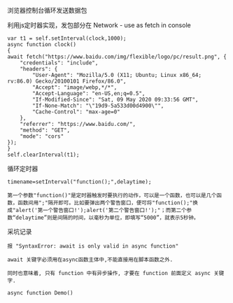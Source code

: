 浏览器控制台循环发送数据包

利用js定时器实现，发包部分在 Network - use as fetch in console


    var t1 = self.setInterval(clock,1000);
    async function clock()
    {
    await fetch("https://www.baidu.com/img/flexible/logo/pc/result.png", {
        "credentials": "include",
        "headers": {
            "User-Agent": "Mozilla/5.0 (X11; Ubuntu; Linux x86_64; rv:86.0) Gecko/20100101 Firefox/86.0",
            "Accept": "image/webp,*/*",
            "Accept-Language": "en-US,en;q=0.5",
            "If-Modified-Since": "Sat, 09 May 2020 09:33:56 GMT",
            "If-None-Match": "\"19d9-5a533d00d4900\"",
            "Cache-Control": "max-age=0"
        },
        "referrer": "https://www.baidu.com/",
        "method": "GET",
        "mode": "cors"
    });
    }
    self.clearInterval(t1);


循环定时器

    timename=setInterval("function();",delaytime);

    第一个参数"function()"是定时器触发时要执行的动作，可以是一个函数，也可以是几个函数，函数间用";"隔开即可。比如要弹出两个警告窗口，便可将"function();"换成"alert('第一个警告窗口!');alert('第二个警告窗口!');"；而第二个参数“delaytime”则是间隔的时间，以毫秒为单位，即填写“5000”，就表示5秒钟。

采坑记录

    报 "SyntaxError: await is only valid in async function"

    await 关键字必须用在async函数主体中,不能直接用在脚本函数之外.

    同时也意味着, 只有 function 中有异步操作, 才要在 function 前面定义 async 关键字.

    async function Demo() 